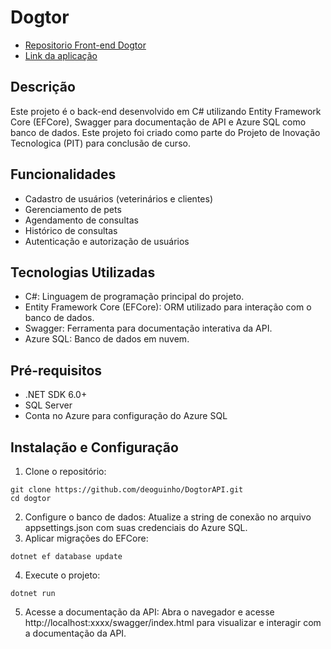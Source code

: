 # Dogtor

- [Repositorio Front-end Dogtor](https://github.com/joaoMarcos777/dogtor)
- [Link da aplicação](https://dogtor-one.vercel.app/home)
## Descrição
Este projeto é o back-end desenvolvido em C# utilizando Entity Framework Core (EFCore), Swagger para documentação de API e Azure SQL como banco de dados. Este projeto foi criado como parte do Projeto de Inovação Tecnologica (PIT) para conclusão de curso.

## Funcionalidades
- Cadastro de usuários (veterinários e clientes)
- Gerenciamento de pets
- Agendamento de consultas
- Histórico de consultas
- Autenticação e autorização de usuários

## Tecnologias Utilizadas
- C#: Linguagem de programação principal do projeto.
- Entity Framework Core (EFCore): ORM utilizado para interação com o banco de dados.
- Swagger: Ferramenta para documentação interativa da API.
- Azure SQL: Banco de dados em nuvem.

## Pré-requisitos
- .NET SDK 6.0+
- SQL Server
- Conta no Azure para configuração do Azure SQL

## Instalação e Configuração
1. Clone o repositório:
```
git clone https://github.com/deoguinho/DogtorAPI.git
cd dogtor
```
2. Configure o banco de dados:
Atualize a string de conexão no arquivo appsettings.json com suas credenciais do Azure SQL.
3. Aplicar migrações do EFCore:
```
dotnet ef database update
```
4. Execute o projeto:
```
dotnet run
```
5. Acesse a documentação da API:
Abra o navegador e acesse http://localhost:xxxx/swagger/index.html para visualizar e interagir com a documentação da API.
